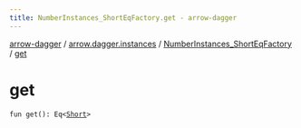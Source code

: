 ```yaml
---
title: NumberInstances_ShortEqFactory.get - arrow-dagger
---
```


[arrow-dagger](../../index.html) / [arrow.dagger.instances](../index.html) / [NumberInstances_ShortEqFactory](index.html) / [get](./get.html)

# get

`fun get(): Eq<`[`Short`](https://kotlinlang.org/api/latest/jvm/stdlib/kotlin/-short/index.html)`>`